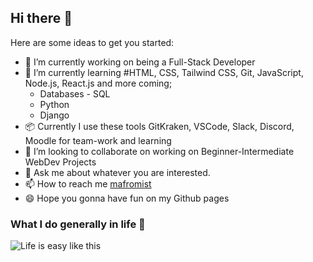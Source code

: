 ## Hi there 👋

Here are some ideas to get you started:

- 🔭 I’m currently working on being a Full-Stack Developer
- 🌱 I’m currently learning #HTML, CSS, Tailwind CSS, Git, JavaScript, Node.js, React.js and more coming;
    - Databases - SQL
    - Python
    - Django
- :package: Currently I use these tools GitKraken, VSCode, Slack, Discord, Moodle for team-work and learning 
- 👯 I’m looking to collaborate on working on Beginner-Intermediate WebDev Projects
- 💬 Ask me about whatever you are interested.
- 📫 How to reach me [mafromist](https://twitter.com/mafromist)
- 😄 Hope you gonna have fun on my Github pages

### What I do generally in life :pill:

![Life is easy like this](https://media.giphy.com/media/4hnQDVKVARZ6w/giphy.gif)
